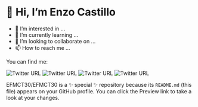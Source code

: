 # 👋 Hi, I’m Enzo Castillo
- 👀 I’m interested in ...
- 🌱 I’m currently learning ...
- 💞️ I’m looking to collaborate on ...
- 📫 How to reach me ...

 You can find me:
 
![Twitter URL](https://img.shields.io/twitter/url?color=%231877F2&label=EFMCT30&logo=facebook&style=for-the-badge&url=https%3A%2F%2Fwww.facebook.com%2Fenzo.castillotara%2F) ![Twitter URL](https://img.shields.io/twitter/url?color=%23E4405F&label=EFMCT30&logo=INSTAGRAM&logoColor=%23FFF&style=for-the-badge&url=https%3A%2F%2Fwww.instagram.com%2Fefmct30%2F) ![Twitter URL](https://img.shields.io/twitter/url?color=%231DA1F2&label=EFMCT30&logo=twitter&style=for-the-badge&url=https%3A%2F%2Ftwitter.com%2FEfmct30) ![Twitter URL](https://img.shields.io/twitter/url?color=%2325D366&label=EFMCT30&logo=whatsapp&style=for-the-badge&url=https%3A%2F%2Fapi.whatsapp.com%2Fsend%3Fphone%3D%2B51971680273)


EFMCT30/EFMCT30 is a ✨ special ✨ repository because its `README.md` (this file) appears on your GitHub profile.
You can click the Preview link to take a look at your changes.



